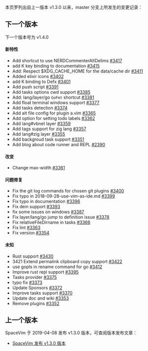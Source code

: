 本页罗列出自上一版本 v1.3.0 以来，master 分支上所发生的变更记录：

## 下一个版本

下一个版本号为 v1.4.0

<!-- call SpaceVim#dev#followHEAD#update('cn') -->
<!-- SpaceVim follow HEAD en start -->

#### 新特性

- Add shortcut to use NERDCommenterAltDelims [#3417](https://github.com/SpaceVim/SpaceVim/pull/3417)
- add K key binding to documentation [#3415](https://github.com/SpaceVim/SpaceVim/pull/3415)
- Add: Respect \$XDG_CACHE_HOME for the data/cache dir [#3411](https://github.com/SpaceVim/SpaceVim/pull/3411)
- Added elixir icons [#3402](https://github.com/SpaceVim/SpaceVim/pull/3402)
- add K binding to Defx [#3401](https://github.com/SpaceVim/SpaceVim/pull/3401)
- Add push script [#3391](https://github.com/SpaceVim/SpaceVim/pull/3391)
- Add tasks options cwd support [#3385](https://github.com/SpaceVim/SpaceVim/pull/3385)
- Add: lang/layer/go `GoFmt` shortcut [#3381](https://github.com/SpaceVim/SpaceVim/pull/3381)
- Add float terminal windows support [#3377](https://github.com/SpaceVim/SpaceVim/pull/3377)
- Add tasks detection [#3374](https://github.com/SpaceVim/SpaceVim/pull/3374)
- Add alt file config for plugin a.vim [#3365](https://github.com/SpaceVim/SpaceVim/pull/3365)
- Add option for setting todo labels [#3362](https://github.com/SpaceVim/SpaceVim/pull/3362)
- Add lang#vbnet layer [#3359](https://github.com/SpaceVim/SpaceVim/pull/3359)
- Add tags support for zig lang [#3357](https://github.com/SpaceVim/SpaceVim/pull/3357)
- Add lang#zig layer [#3355](https://github.com/SpaceVim/SpaceVim/pull/3355)
- Add backgroud task support [#3351](https://github.com/SpaceVim/SpaceVim/pull/3351)
- Add blog about code runner and REPL [#2390](https://github.com/SpaceVim/SpaceVim/pull/2390)

#### 改变

- Change max-width [#3361](https://github.com/SpaceVim/SpaceVim/pull/3361)

#### 问题修复

- Fix the git log commands for chosen git plugins [#3400](https://github.com/SpaceVim/SpaceVim/pull/3400)
- Fix typo in 2018-09-28-use-vim-as-ide.md [#3399](https://github.com/SpaceVim/SpaceVim/pull/3399)
- Fix typo in documentation [#3396](https://github.com/SpaceVim/SpaceVim/pull/3396)
- Fix dein support [#3393](https://github.com/SpaceVim/SpaceVim/pull/3393)
- fix some issues on windows [#3387](https://github.com/SpaceVim/SpaceVim/pull/3387)
- Fix layer/lang/go jump to definition issue [#3378](https://github.com/SpaceVim/SpaceVim/pull/3378)
- Fix relativeFileDirname in tasks [#3366](https://github.com/SpaceVim/SpaceVim/pull/3366)
- Fix lint [#3363](https://github.com/SpaceVim/SpaceVim/pull/3363)
- Fix version [#3354](https://github.com/SpaceVim/SpaceVim/pull/3354)

#### 未知

- Rust support [#3430](https://github.com/SpaceVim/SpaceVim/pull/3430)
- 3421 Extend permalink clipboard copy support [#3422](https://github.com/SpaceVim/SpaceVim/pull/3422)
- use gopls in rename command for go [#3412](https://github.com/SpaceVim/SpaceVim/pull/3412)
- Improve rust repl support [#3395](https://github.com/SpaceVim/SpaceVim/pull/3395)
- Tasks provider [#3375](https://github.com/SpaceVim/SpaceVim/pull/3375)
- typo fix [#3373](https://github.com/SpaceVim/SpaceVim/pull/3373)
- Update Sponsors [#3372](https://github.com/SpaceVim/SpaceVim/pull/3372)
- Improve tasks support [#3370](https://github.com/SpaceVim/SpaceVim/pull/3370)
- Update doc and wiki [#3353](https://github.com/SpaceVim/SpaceVim/pull/3353)
- Remove plugins [#3352](https://github.com/SpaceVim/SpaceVim/pull/3352)

<!-- SpaceVim follow HEAD en end -->

## 上一个版本

SpaceVim 于 2019-04-08 发布 v1.3.0 版本，可查阅版本发布文章：

- [SpaceVim 发布 v1.3.0 版本](https://spacevim.org/SpaceVim-release-v1.3.0/)
